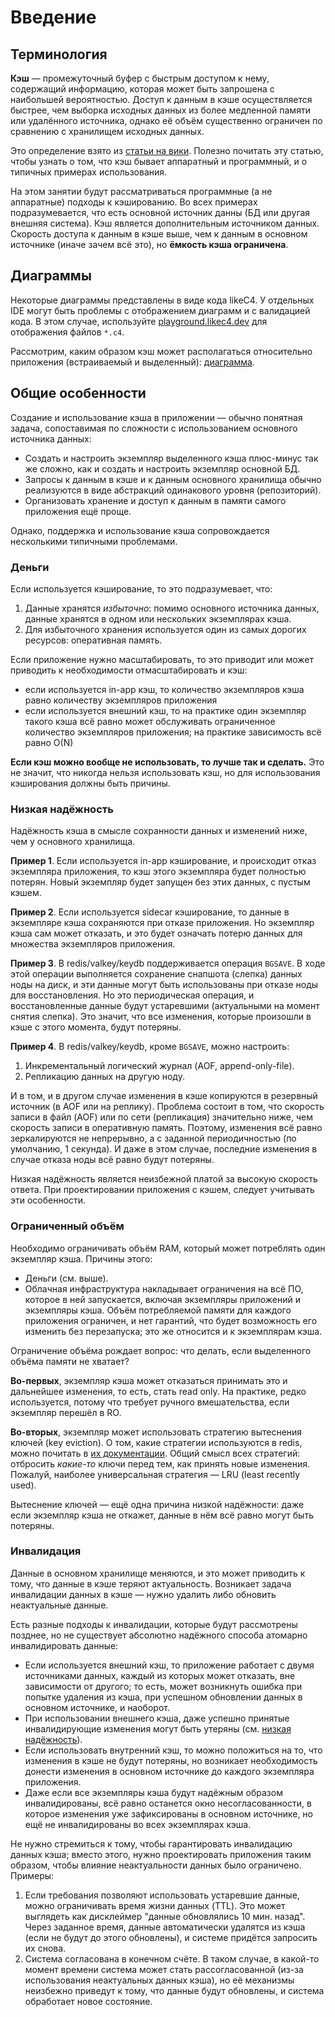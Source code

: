 # Введение

## Терминология

**Кэш** — промежуточный буфер с быстрым доступом к нему, содержащий информацию, которая может быть запрошена с наибольшей вероятностью. Доступ к данным в кэше осуществляется быстрее, чем выборка исходных данных из более медленной памяти или удалённого источника, однако её объём существенно ограничен по сравнению с хранилищем исходных данных.

Это определение взято из [статьи на вики](https://ru.wikipedia.org/wiki/%D0%9A%D1%8D%D1%88). Полезно почитать эту статью, чтобы узнать о том, что кэш бывает аппаратный и программный, и о типичных примерах использования.

На этом занятии будут рассматриваться программные (а не аппаратные) подходы к кэшированию. Во всех примерах подразумевается, что есть основной источник данны (БД или другая внешняя система). Кэш является дополнительным источником данных. Скорость доступа к данным в кэше выше, чем к данным в основном источнике (иначе зачем всё это), но **ёмкость кэша ограничена**.

## Диаграммы

Некоторые диаграммы представлены в виде кода likeC4. У отдельных IDE могут быть проблемы с отображением диаграмм и с валидацией кода. В этом случае, используйте [playground.likec4.dev](https://playground.likec4.dev/) для отображения файлов `*.c4`.

Рассмотрим, каким образом кэш может располагаться относительно приложения (встраиваемый и выделенный): [диаграмма](../diagrams/01/examples.c4).

## Общие особенности

Создание и использование кэша в приложении — обычно понятная задача, сопоставимая по сложности с использованием основного источника данных:

* Создать и настроить экземпляр выделенного кэша плюс-минус так же сложно, как и создать и настроить экземпляр основной БД. 
* Запросы к данным в кэше и к данным основного хранилища обычно реализуются в виде абстракций одинакового уровня (репозиторий). 
* Организовать хранение и доступ к данным в памяти самого приложения ещё проще. 

Однако, поддержка и использование кэша сопровождается несколькими типичными проблемами.

### Деньги

Если используется кэширование, то это подразумевает, что:

1. Данные хранятся *избыточно*: помимо основного источника данных, данные хранятся в одном или нескольких экземплярах кэша.
2. Для избыточного хранения используется один из самых дорогих ресурсов: оперативная память.

Если приложение нужно масштабировать, то это приводит или может приводить к необходимости отмасштабировать и кэш:

* если используется in-app кэш, то количество экземпляров кэша равно количеству экземпляров приложения
* если используется внешний кэш, то на практике один экземпляр такого кэша всё равно может обслуживать ограниченное количество экземпляров приложения; на практике зависимость всё равно O(N)

**Если кэш можно вообще не использовать, то лучше так и сделать.** Это не значит, что никогда нельзя использовать кэш, но для использования кэширования должны быть причины. 

### Низкая надёжность

Надёжность кэша в смысле сохранности данных и изменений ниже, чем у основного хранилища.

**Пример 1**. Если используется in-app кэширование, и происходит отказ экземпляра приложения, то кэш этого экземпляра будет полностью потерян. Новый экземпляр будет запущен без этих данных, с пустым кэшем.

**Пример 2**. Если используется sidecar кэширование, то данные в экземпляре кэша сохраняются при отказе приложения. Но экземпляр кэша сам может отказать, и это будет означать потерю данных для множества экземпляров приложения.

**Пример 3**. В redis/valkey/keydb поддерживается операция `BGSAVE`. В ходе этой операции выполняется сохранение снапшота (слепка) данных ноды на диск, и эти данные могут быть использованы при отказе ноды для восстановления. Но это периодическая операция, и восстановленные данные будут устаревшими (актуальными на момент снятия слепка). Это значит, что все изменения, которые произошли в кэше с этого момента, будут потеряны.

**Пример 4**. В redis/valkey/keydb, кроме `BGSAVE`, можно настроить:
1. Инкрементальный логический журнал (AOF, append-only-file). 
2. Репликацию данных на другую ноду.

И в том, и в другом случае изменения в кэше копируются в резервный источник (в AOF или на реплику). Проблема состоит в том, что скорость записи в файл (AOF) или по сети (репликация) значительно ниже, чем скорость записи в оперативную память. Поэтому, изменения всё равно зеркалируются не непрерывно, а с заданной периодичностью (по умолчанию, 1 секунда). И даже в этом случае, последние изменения в случае отказа ноды всё равно будут потеряны.

Низкая надёжность является неизбежной платой за высокую скорость ответа. При проектировании приложения с кэшем, следует учитывать эти особенности. 

### Ограниченный объём

Необходимо ограничивать объём RAM, который может потреблять один экземпляр кэша. Причины этого:

* Деньги (см. выше). 
* Облачная инфраструктура накладывает ограничения на всё ПО, которое в ней запускается, включая экземпляры приложений и экземпляры кэша. Объём потребляемой памяти для каждого приложения ограничен, и нет гарантий, что будет возможность его изменить без перезапуска; это же относится и к экземплярам кэша.

Ограничение объёма рождает вопрос: что делать, если выделенного объёма памяти не хватает? 

**Во-первых**, экземпляр кэша может отказаться принимать это и дальнейшее изменения, то есть, стать read only. На практике, редко используется, потому что требует ручного вмешательства, если экземпляр перешёл в RO.

**Во-вторых**, экземпляр может использовать стратегию вытеснения ключей (key eviction). О том, какие стратегии используются в redis, можно почитать в [их документации](https://redis.io/docs/latest/develop/reference/eviction/). Общий смысл всех стратегий: отбросить *какие-то* ключи перед тем, как принять новые изменения. Пожалуй, наиболее универсальная стратегия — LRU (least recently used). 

Вытеснение ключей — ещё одна причина низкой надёжности: даже если экземпляр кэша не откажет, данные в нём всё равно могут быть потеряны.

### Инвалидация

Данные в основном хранилище меняются, и это может приводить к тому, что данные в кэше теряют актуальность. Возникает задача инвалидации данных в кэше — нужно удалить либо обновить неактуальные данные.

Есть разные подходы к инвалидации, которые будут рассмотрены позднее, но не существует абсолютно надёжного способа атомарно инвалидировать данные:

* Если используется внешний кэш, то приложение работает с двумя источниками данных, каждый из которых может отказать, вне зависимости от другого; то есть, может возникнуть ошибка при попытке удаления из кэша, при успешном обновлении данных в основном источнике, и наоборот.
* При использовании внешнего кэша, даже успешно принятые инвалидирующие изменения могут быть утеряны (см. [низкая надёжность](#низкая-надёжность)).
* Если использовать внутренний кэш, то можно положиться на то, что изменения в кэше не будут потеряны, но возникает необходимость донести изменения в основном источнике до каждого экземпляра приложения.
* Даже если все экземпляры кэша будут надёжным образом инвалидированы, всё равно останется окно несогласованности, в которое изменения уже зафиксированы в основном источнике, но ещё не инвалидированы во всех экземплярах кэша.

Не нужно стремиться к тому, чтобы гарантировать инвалидацию данных кэша; вместо этого, нужно проектировать приложения таким образом, чтобы влияние неактуальности данных было ограничено. Примеры:

1. Если требования позволяют использовать устаревшие данные, можно ограничивать время жизни данных (TTL). Это может выглядеть как дисклеймер "данные обновлялись 10 мин. назад". Через заданное время, данные автоматически удалятся из кэша (если не будут до этого обновлены), и системе придётся запросить их снова.
2. Система согласована в конечном счёте. В таком случае, в какой-то момент времени система может стать рассогласованной (из-за использования неактуальных данных кэша), но её механизмы неизбежно приведут к тому, что данные будут обновлены, и система обработает новое состояние.
